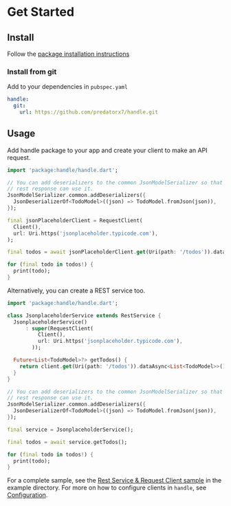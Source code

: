 # Get Started

## Install

Follow the
[package installation instructions](https://pub.dev/packages/handle/install)

### Install from git

Add to your dependencies in `pubspec.yaml`

```yaml
handle:
  git: 
    url: https://github.com/predatorx7/handle.git
```

## Usage

Add handle package to your app and create your client to make an API request.

```dart
import 'package:handle/handle.dart';

// You can add deserializers to the common JsonModelSerializer so that every
// rest response can use it.
JsonModelSerializer.common.addDeserializers({
  JsonDeserializerOf<TodoModel>((json) => TodoModel.fromJson(json)),
});

final jsonPlaceholderClient = RequestClient(
  Client(),
  url: Uri.https('jsonplaceholder.typicode.com'),
);

final todos = await jsonPlaceholderClient.get(Uri(path: '/todos')).dataAsync<List<TodoModel>>();

for (final todo in todos!) {
  print(todo);
}
```

Alternatively, you can create a REST service too.

```dart
import 'package:handle/handle.dart';

class JsonplaceholderService extends RestService {
  JsonplaceholderService()
      : super(RequestClient(
          Client(),
          url: Uri.https('jsonplaceholder.typicode.com'),
        ));

  Future<List<TodoModel>?> getTodos() {
    return client.get(Uri(path: '/todos')).dataAsync<List<TodoModel>>();
  }
}

// You can add deserializers to the common JsonModelSerializer so that every
// rest response can use it.
JsonModelSerializer.common.addDeserializers({
  JsonDeserializerOf<TodoModel>((json) => TodoModel.fromJson(json)),
});

final service = JsonplaceholderService();

final todos = await service.getTodos();

for (final todo in todos!) {
  print(todo);
}
```

For a complete sample, see the [Rest Service & Request Client sample][] in the example directory.
For more on how to configure clients in `handle`, see [Configuration].

[Rest Service & Request Client sample]: https://github.com/predatorx7/handle/tree/main/example/api
[Configuration]: https://pub.dev/documentation/handle/latest/topics/Configuration-topic.html

